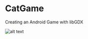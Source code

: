# CatGame
Creating an Android Game with libGDX

![alt text](http://media2.giphy.com/media/LHZyixOnHwDDy/giphy.gif)